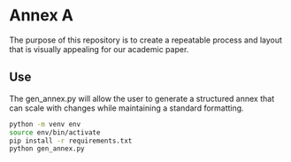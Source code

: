# Annex A

The purpose of this repository is to create a repeatable process and layout that is visually appealing for our academic paper.

## Use

The gen_annex.py will allow the user to generate a structured annex that can scale with changes while maintaining a standard formatting.

```sh
python -m venv env
source env/bin/activate
pip install -r requirements.txt
python gen_annex.py
```
